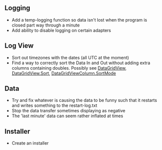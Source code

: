 ## Logging

* Add a temp-logging function so data isn't lost when the program is closed part way through a minute
* Add ability to disable logging on certain adapters

## Log View

* Sort out timezones with the dates (all UTC at the moment)
* Find a way to correctly sort the Data In and Out without adding extra columns containing doubles. Possibly see [DataGridView](http://msdn.microsoft.com/en-us/library/system.windows.forms.datagridview.aspx), [DataGridView.Sort](http://msdn.microsoft.com/en-us/library/wstxtkxs.aspx), [DataGridViewColumn.SortMode](http://msdn.microsoft.com/en-us/library/system.windows.forms.datagridviewcolumn.sortmode.aspx)

## Data

* Try and fix whatever is causing the data to be funny such that it restarts and writes something to the restart-log.txt
* Stop the data transfer sometimes displaying as negative
* The 'last minute' data can seem rather inflated at times

## Installer

* Create an installer
